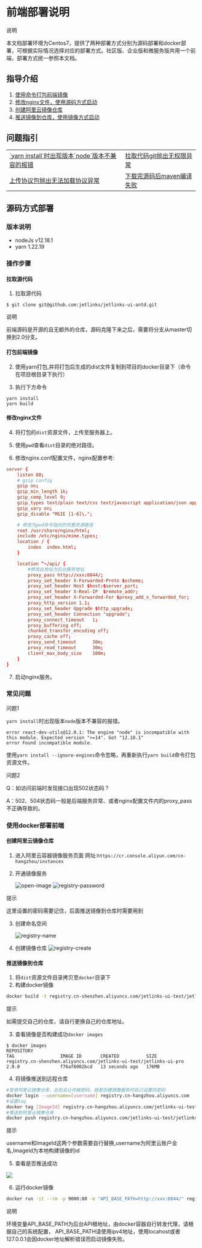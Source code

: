 # 前端部署说明

<div class='explanation primary'>
  <p class='explanation-title-warp'>
    <span class='iconfont icon-bangzhu explanation-icon'></span>
    <span class='explanation-title font-weight'>说明</span>
  </p>
  <p>本文档部署环境为Centos7，提供了两种部署方式分别为源码部署和docker部署，可根据实际情况选择对应的部署方式。社区版、企业版和微服务版共用一个前端，部署方式统一参照本文档。</p>
</div>

## 指导介绍
1. <a href="/dev-guide/ui-deploy.html#打包前端镜像">使用命令打包前端镜像</a>
2. <a href="/dev-guide/ui-deploy.html#修改nginx文件">修改nginx文件，使用源码方式启动</a>
3. <a href="/dev-guide/ui-deploy.html#创建阿里云镜像仓库">创建阿里云镜像仓库</a>
4. <a href="/dev-guide/ui-deploy.html#推送镜像到仓库">推送镜像到仓库，使用镜像方式启动</a>

## 问题指引
<table>
<tr>
    <td><a href="/dev-guide/pull-code.html#permission-denied-please-try-again">`yarn install`时出现版本`node`版本不兼容的报错</a></td>
    <td><a href="/dev-guide/pull-code.html#拉取代码git抛出无权限异常">拉取代码git抛出无权限异常</a></td>
</tr>
<tr>
   <td><a href="/dev-guide/pull-code.html#上传协议包抛出无法加载协议异常">上传协议包抛出无法加载协议异常</a></td>
    <td><a href="/dev-guide/pull-code.html#下载完源码后maven编译失败">下载完源码后maven编译失败</a></td>
</tr>
</table>

## 源码方式部署

### 版本说明

- nodeJs v12.18.1
- yarn 1.22.19

### 操作步骤
#### 拉取源代码
1. 拉取源代码

```shell
$ git clone git@github.com:jetlinks/jetlinks-ui-antd.git
```

<div class='explanation primary'>
  <p class='explanation-title-warp'>
    <span class='iconfont icon-bangzhu explanation-icon'></span>
    <span class='explanation-title font-weight'>说明</span>
  </p>
  <p>前端源码是开源的且无额外的仓库，源码克隆下来之后，需要将分支从master切换到2.0分支。</p>
</div>

#### 打包前端镜像
2. 使用yarn打包,并将打包后生成的dist文件复制到项目的docker目录下（命令在项目根目录下执行）

3. 执行下方命令

```shell
yarn install
yarn build 
```
#### 修改nginx文件
4. 将打包的`dist`资源文件，上传至服务器上。

5. 使用`pwd`查看`dist`目录的绝对路径。

6. 修改nginx.conf配置文件，nginx配置参考:

```conf
server {
    listen 80;
    # gzip config
    gzip on;
    gzip_min_length 1k;
    gzip_comp_level 9;
    gzip_types text/plain text/css text/javascript application/json application/javascript application/x-javascript application/xml;
    gzip_vary on;
    gzip_disable "MSIE [1-6]\.";

    # 修改为pwd命令指向的完整资源路径
    root /usr/share/nginx/html;
    include /etc/nginx/mime.types;
    location / {
        index  index.html;
    }

    location ^~/api/ {
        #修改此地址为后台服务地址
        proxy_pass http://xxx:8844/; 
        proxy_set_header X-Forwarded-Proto $scheme;
        proxy_set_header Host $host:$server_port;
        proxy_set_header X-Real-IP  $remote_addr;
        proxy_set_header X-Forwarded-For $proxy_add_x_forwarded_for;
        proxy_http_version 1.1;
        proxy_set_header Upgrade $http_upgrade;
        proxy_set_header Connection "upgrade";
        proxy_connect_timeout   1;
        proxy_buffering off;
        chunked_transfer_encoding off;
        proxy_cache off;
        proxy_send_timeout      30m;
        proxy_read_timeout      30m;
        client_max_body_size    100m;
    }
}
```

7. 启动nginx服务。

### 常见问题


<div class='explanation warning'>
  <p class='explanation-title-warp'>
    <span class='iconfont icon-bangzhu explanation-icon'></span>
    <span class='explanation-title font-weight'>问题1</span>
  </p>

`yarn install`时出现版本`node`版本不兼容的报错。

```shell
error react-dev-utils@12.0.1: The engine "node" is incompatible with this module. Expected version ">=14". Got "12.18.1"
error Found incompatible module.
```

使用`yarn install --ignore-engines`命令忽略，再重新执行`yarn build`命令打包资源文件。

</div>


<div class='explanation warning'>
  <p class='explanation-title-warp'>
    <span class='iconfont icon-bangzhu explanation-icon'></span>
    <span class='explanation-title font-weight'>问题2</span>
  </p>
  <p>Q：如访问前端时发现接口出现502状态码？</p>
  <p>A：502、504状态码一般是后端服务异常、或者nginx配置文件内的<span class='explanation-title font-weight'>proxy_pass</span>不正确导致的。</p>
</div>

### 使用docker部署前端

#### 创建阿里云镜像仓库

1. 进入阿里云容器镜像服务页面
网址:`https://cr.console.aliyun.com/cn-hangzhou/instances`
2. 开通镜像服务

   ![open-image](./images/open-image.png)
   ![registry-password](./images/registry-password.png)

<div class='explanation info'>
  <p class='explanation-title-warp'> 
    <span class='iconfont icon-tishi explanation-icon'></span>
    <span class='explanation-title font-weight'>提示</span>
  </p>
<p>这里设置的密码需要记住，后面推送镜像到仓库时需要用到</p>

</div>

3. 创建命名空间

   ![registry-name](./images/registry-name.png)

4. 创建镜像仓库
   ![registry-create](./images/registry-create.png)

#### 推送镜像到仓库

1. 将`dist`资源文件目录拷贝至`docker`目录下
2. 构建docker镜像

```bash
docker build -t registry.cn-shenzhen.aliyuncs.com/jetlinks-ui-test/jetlinks-ui-pro:2.0.0 ./docker
```

<div class='explanation info'>
  <p class='explanation-title-warp'>
    <span class='iconfont icon-tishi explanation-icon'></span>
    <span class='explanation-title font-weight'>提示</span>
  </p>
  <p>如需提交自己的仓库，请自行更换自己的仓库地址。</p>
</div>


3. 查看镜像是否构建成功`docker images`

```
$ docker images
REPOSITORY                                                            TAG                 IMAGE ID       CREATED          SIZE
registry.cn-shenzhen.aliyuncs.com/jetlinks-ui-test/jetlinks-ui-pro    2.0.0               f76af6002bcd   13 seconds ago   176MB
```

4. 将镜像推送到远程仓库

```bash
#登录阿里云镜像仓库，此处会让你输密码，就是创建镜像服务时自己设置的密码
docker login --username=[username] registry.cn-hangzhou.aliyuncs.com
#设置tag
docker tag [ImageId] registry.cn-hangzhou.aliyuncs.com/jetlinks-ui-test/jetlinks-ui-pro:2.0.0-SNAPSHOT
#推送到阿里云镜像仓库
docker push registry.cn-hangzhou.aliyuncs.com/jetlinks-ui-test/jetlinks-ui-pro:2.0.0-SNAPSHOT
```

<div class='explanation info'>
  <p class='explanation-title-warp'>
    <span class='iconfont icon-tishi explanation-icon'></span>
    <span class='explanation-title font-weight'>提示</span>
  </p>
  username和ImageId这两个参数需要自行替换,username为阿里云账户全名,ImageId为本地构建镜像的id
</div>

5. 查看是否推送成功

![](./images/push_images.png)

6. 运行docker镜像

```bash
docker run -it --rm -p 9000:80 -e "API_BASE_PATH=http://xxx:8844/" registry.cn-shenzhen.aliyuncs.com/jetlinks-ui-test/jetlinks-ui-pro:2.0.0
```

<div class='explanation warning'>
  <p class='explanation-title-warp'>
    <span class='iconfont icon-bangzhu explanation-icon'></span>
    <span class='explanation-title font-weight'>说明</span>
  </p>
<p>环境变量<span class='explanation-title font-weight'>API_BASE_PATH</span>为后台API根地址，由docker容器自行转发代理，请根据自己的系统配置，
<span class='explanation-title font-weight'>API_BASE_PATH</span>请使用ipv4地址，使用locahost或者127.0.0.1会因docker地址解析错误而启动镜像失败。</p>
</div>


